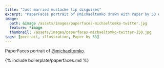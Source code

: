 ```yaml
---
title: "Just married mustache lip disguises"
excerpt: "PaperFaces portrait of @michaeltomko drawn with Paper by 53 on an iPad."
image: 
  path: &image /assets/images/paperfaces-michaeltomko-twitter.jpg 
  feature: *image
  thumbnail: /assets/images/paperfaces-michaeltomko-twitter-150.jpg
tags: [portrait, illustration, Paper by 53]
---
```


PaperFaces portrait of [@michaeltomko](http://twitter.com/michaeltomko).

{% include boilerplate/paperfaces.md %}

